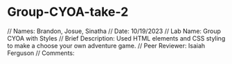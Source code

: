 # Group-CYOA-take-2
// Names: Brandon, Josue, Sinatha 
// Date: 10/19/2023
// Lab Name: Group CYOA with Styles
// Brief Description: Used HTML elements and CSS styling to make a choose your own adventure game. 
// Peer Reviewer: Isaiah Ferguson
// Comments: <title> tag content should be changed from Document. The page where you decide to leave the property and then it immediately says you quit being a detective seems rushed / doesn't make to much sense to me. Your team has over 24 hours to turn this in, I believe it can be styled a bit better. you can always look to other websites for inspiration. but overall good job on the CYOA.